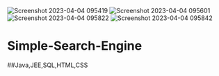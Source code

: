 ![Screenshot 2023-04-04 095419](https://user-images.githubusercontent.com/109177803/229688143-86775cfe-7047-4181-88d6-141b7ac7b501.png)
![Screenshot 2023-04-04 095601](https://user-images.githubusercontent.com/109177803/229688152-73f6d91a-a26a-4d38-a064-58827e94c0e0.png)
![Screenshot 2023-04-04 095822](https://user-images.githubusercontent.com/109177803/229688160-60eaef8b-ec02-42bf-beb1-436a9bdd542b.png)
![Screenshot 2023-04-04 095842](https://user-images.githubusercontent.com/109177803/229688166-875b11cd-3c9b-4a54-b461-ceaf46e66e25.png)
# Simple-Search-Engine
##Java,JEE,SQL,HTML,CSS

